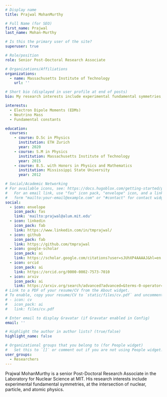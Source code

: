```yaml
---
# Display name
title: Prajwal MohanMurthy

# Full Name (for SEO)
first_name: Prajwal
last_name: Mohan-Murthy

# Is this the primary user of the site?
superuser: true

# Role/position
role: Senior Post-Doctoral Research Associate

# Organizations/Affiliations
organizations:
  - name: Massachusetts Institute of Technology
    url: ''

# Short bio (displayed in user profile at end of posts)
bio: My research interests include experimental fundamental symmetries, at the intersections of nuclear and atomic physics.

interests:
  - Electron Dipole Moments (EDMs)
  - Neutrino Mass
  - Fundamental constants

education:
  courses:
    - course: D.Sc in Physics
      institution: ETH Zurich
      year: 2020
    - course: S.M in Physics
      institution: Massachusetts Institute of Technology
      year: 2015
    - course: B.S. with Honors in Physics and Mathematics
      institution: Mississippi State University
      year: 2012

# Social/Academic Networking
# For available icons, see: https://docs.hugoblox.com/getting-started/page-builder/#icons
#   For an email link, use "fas" icon pack, "envelope" icon, and a link in the
#   form "mailto:your-email@example.com" or "#contact" for contact widget.
social:
  - icon: envelope
    icon_pack: fas
    link: 'mailto:prajwal@alum.mit.edu'
  - icon: linkedin
    icon_pack: fab
    link: https://www.linkedin.com/in/tmprajwal/
  - icon: github
    icon_pack: fab
    link: https://github.com/tmprajwal
  - icon: google-scholar
    icon_pack: ai
    link: https://scholar.google.com/citations?user=sJUhXP4AAAAJ&hl=en
  - icon: orcid
    icon_pack: ai
    link: https://orcid.org/0000-0002-7573-7010  
  - icon: arxiv
    icon_pack: ai
    link: https://arxiv.org/search/advanced?advanced=&terms-0-operator=AND&terms-0-term=Murthy%2C+P+T+M&terms-0-field=author&terms-1-operator=OR&terms-1-term=Mohanmurthy%2C+P&terms-1-field=author&terms-2-operator=OR&terms-2-term=Murthy%2C+P+M&terms-2-field=author&classification-physics_archives=all&date-filter_by=all_dates&date-year=&date-from_date=&date-to_date=&date-date_type=submitted_date&abstracts=show&size=50&order=-announced_date_first
# Link to a PDF of your resume/CV from the About widget.
# To enable, copy your resume/CV to `static/files/cv.pdf` and uncomment the lines below.
# - icon: cv
#   icon_pack: ai
#   link: files/cv.pdf

# Enter email to display Gravatar (if Gravatar enabled in Config)
email: ''

# Highlight the author in author lists? (true/false)
highlight_name: false

# Organizational groups that you belong to (for People widget)
#   Set this to `[]` or comment out if you are not using People widget.
user_groups:
  - Researchers
---
```


Prajwal MohanMurthy is a senior Post-Doctoral Research Associate in the Laboratory for Nuclear Science at MIT. His research interests include experimental fundamental symmetries, at the intersection of nuclear, particle, and atomic physics.


